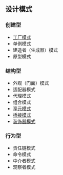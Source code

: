 ## 设计模式

### 创建型
- [工厂模式](./src/patterns/creational/factory/README.md)
- 单例模式
- 建造者（生成器）模式
- 原型模式

### 结构型
- 外观（门面）模式
- 适配器模式
- 代理模式
- 组合模式
- [享元模式](./src/patterns/structural/flyweight/README.md)
- [桥接模式](./src/patterns/structural/bridge/README.md)
- [装饰器模式](./src/patterns/structural/decorator/README.md)

### 行为型
- 责任链模式
- 命令模式
- 中介者模式
- 观察者模式
